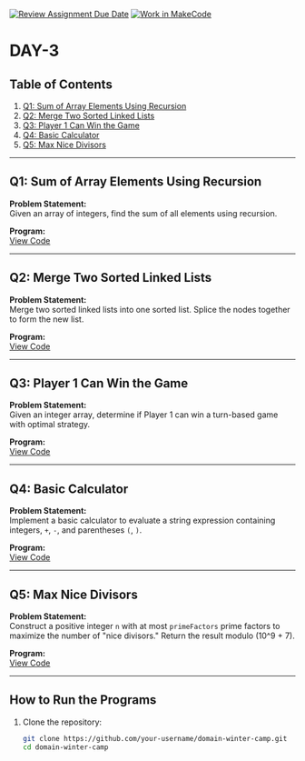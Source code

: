 [![Review Assignment Due Date](https://classroom.github.com/assets/deadline-readme-button-22041afd0340ce965d47ae6ef1cefeee28c7c493a6346c4f15d667ab976d596c.svg)](https://classroom.github.com/a/efxwBlh7)
[![Work in MakeCode](https://classroom.github.com/assets/work-in-make-code-8824cc13a1a3f34ffcd245c82f0ae96fdae6b7d554b6539aec3a03a70825519c.svg)](https://classroom.github.com/online_ide?assignment_repo_id=17589407&assignment_repo_type=AssignmentRepo)
# DAY-3

## Table of Contents

1. [Q1: Sum of Array Elements Using Recursion](#q1-sum-of-array-elements-using-recursion)
2. [Q2: Merge Two Sorted Linked Lists](#q2-merge-two-sorted-linked-lists)
3. [Q3: Player 1 Can Win the Game](#q3-player-1-can-win-the-game)
4. [Q4: Basic Calculator](#q4-basic-calculator)
5. [Q5: Max Nice Divisors](#q5-max-nice-divisors)

---

## Q1: Sum of Array Elements Using Recursion

**Problem Statement:**  
Given an array of integers, find the sum of all elements using recursion.

**Program:**  
[View Code](./Q1_SumOfArrayElements.cpp)

---

## Q2: Merge Two Sorted Linked Lists

**Problem Statement:**  
Merge two sorted linked lists into one sorted list. Splice the nodes together to form the new list.

**Program:**  
[View Code](./Q2_MergeSortedLinkedLists.cpp)

---

## Q3: Player 1 Can Win the Game

**Problem Statement:**  
Given an integer array, determine if Player 1 can win a turn-based game with optimal strategy.

**Program:**  
[View Code](./Q3_Player1WinGame.cpp)

---

## Q4: Basic Calculator

**Problem Statement:**  
Implement a basic calculator to evaluate a string expression containing integers, `+`, `-`, and parentheses `(`, `)`.

**Program:**  
[View Code](./Q4_BasicCalculator.cpp)

---

## Q5: Max Nice Divisors

**Problem Statement:**  
Construct a positive integer `n` with at most `primeFactors` prime factors to maximize the number of "nice divisors." Return the result modulo \(10^9 + 7\).

**Program:**  
[View Code](./Q5_MaxNiceDivisors.cpp)

---

## How to Run the Programs

1. Clone the repository:
   ```bash
   git clone https://github.com/your-username/domain-winter-camp.git
   cd domain-winter-camp
